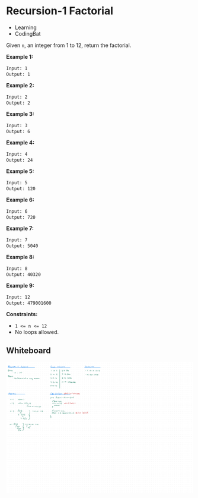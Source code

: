 # Recursion-1 Factorial
- Learning
- CodingBat

Given `n`, an integer from 1 to 12, return the factorial.

**Example 1:**
```
Input: 1
Output: 1
```

**Example 2:**
```
Input: 2
Output: 2
```

**Example 3:**
```
Input: 3
Output: 6
```

**Example 4:**
```
Input: 4
Output: 24
```

**Example 5:**
```
Input: 5
Output: 120
```

**Example 6:**
```
Input: 6
Output: 720
```

**Example 7:**
```
Input: 7
Output: 5040
```

**Example 8:**
```
Input: 8
Output: 40320
```

**Example 9:**
```
Input: 12
Output: 479001600
```

**Constraints:**
- `1 <= n <= 12`
- No loops allowed.

## Whiteboard
![Whiteboard Image][whiteboard-image]

<!-- Refs -->
[whiteboard-image]: whiteboard.jpg
